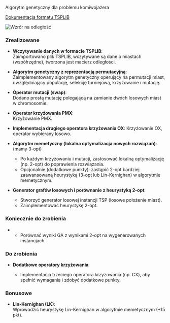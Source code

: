 Algorytm genetyczny dla problemu komiwojażera

[Dokumentacja formatu TSPLIB](https://oeclass.aua.gr/eclass/modules/document/file.php/310/3.%20%CE%91%CF%81%CF%87%CE%B5%CE%AF%CE%B1%20VRP%20-%20format.pdf)

![Wzrór na odległość](https://github.com/user-attachments/assets/95f6ec69-760b-4dba-83d0-68eea74657fd)

### Zrealizowane

- **Wczytywanie danych w formacie TSPLIB**:  
  Zaimportowano plik TSPLIB, wczytywane są dane o miastach (współrzędne), tworzona jest macierz odległości.

- **Algorytm genetyczny z reprezentacją permutacyjną**:  
  Zaimplementowany algorytm genetyczny operujący na permutacji miast, uwzględniający populację, selekcję turniejową, krzyżowanie i mutację.

- **Operator mutacji (swap)**:  
  Dodano prostą mutację polegającą na zamianie dwóch losowych miast w chromosomie.

- **Operator krzyżowania PMX**:  
  Krzyżowanie PMX.

- **Implementacja drugiego operatora krzyżowania OX**:
   Krzyżowanie OX, operator wybierany losowo.


- **Algorytm memetyczny (lokalna optymalizacja nowych rozwiązań)**: (mamy 3-opt)
    - Po każdym krzyżowaniu i mutacji, zastosować lokalną optymalizację (np. 2-opt) do poprawienia rozwiązania.
    - Opcjonalnie (dodatkowe punkty): zastąpić 2-opt bardziej zaawansowaną heurystyką (3-opt lub Lin-Kernighan) w algorytmie memetycznym.

- **Generator grafów losowych i porównanie z heurystyką 2-opt**:
  - Stworzyć generator losowej instancji TSP (losowe położenie miast).
  - Zaimplementować heurystykę 2-opt.

### Koniecznie do zrobienia
- - Porównać wyniki GA z wynikami 2-opt na wygenerowanych instancjach.

### Do zrobienia

- **Dodatkowe operatory krzyżowania**:

  - Implementacja trzeciego operatora krzyżowania (np. CX), aby spełnić wymagania i zdobyć dodatkowe punkty.





### Bonusowe

- **Lin-Kernighan (LK)**:  
  Wprowadzić heurystykę Lin-Kernighan w algorytmie memetycznym (+15 pkt).

